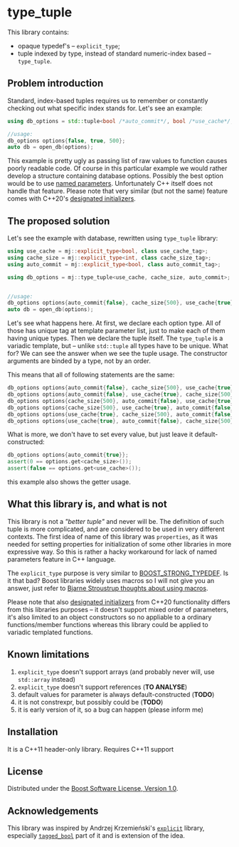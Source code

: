 # type_tuple

This library contains:

* opaque typedef's – `explicit_type`;
* tuple indexed by type, instead of standard numeric-index based – `type_tuple`.

## Problem introduction

Standard, index-based tuples requires us to remember or constantly checking out what specific index stands for. Let's see an example:

```c++
using db_options = std::tuple<bool /*auto_commit*/, bool /*use_cache*/, int /*cache_size*/>;

//usage:
db_options options{false, true, 500};
auto db = open_db(options);
```

This example is pretty ugly as passing list of raw values to function causes poorly readable code.
Of course in this particular example we would rather develop a structure containing database options.
Possibly the best option would be to use [named parameters](https://en.wikipedia.org/wiki/Named_parameter). Unfortunately C++ itself does not handle that feature.
Please note that very similar (but not the same) feature comes with C++20's [designated initializers](http://en.cppreference.com/w/cpp/language/aggregate_initialization).

## The proposed solution

Let's see the example with database, rewritten using `type_tuple` library:

```c++
using use_cache = mj::explicit_type<bool, class use_cache_tag>;
using cache_size = mj::explicit_type<int, class cache_size_tag>;
using auto_commit = mj::explicit_type<bool, class auto_commit_tag>;

using db_options = mj::type_tuple<use_cache, cache_size, auto_commit>;


//usage:
db_options options{auto_commit{false}, cache_size{500}, use_cache{true}};
auto db = open_db(options);
```

Let's see what happens here.
At first, we declare each option type.
All of those has unique tag at template parameter list, just to make each of them having unique types.
Then we declare the tuple itself. The `type_tuple` is a variadic template, but – unlike `std::tuple` all types have to be unique.
What for? We can see the answer when we see the tuple usage. The constructor arguments are binded by a type, not by an order.

This means that all of following statements are the same:

```c++
db_options options{auto_commit{false}, cache_size{500}, use_cache{true}};
db_options options{auto_commit{false}, use_cache{true}, cache_size{500}};
db_options options{cache_size{500}, auto_commit{false}, use_cache{true}};
db_options options{cache_size{500}, use_cache{true}, auto_commit{false}};
db_options options{use_cache{true}, cache_size{500}, auto_commit{false}};
db_options options{use_cache{true}, auto_commit{false}, cache_size{500}};
```

What is more, we don't have to set every value, but just leave it default-constructed:

```c++
db_options options{auto_commit{true}};
assert(0 == options.get<cache_size>());
assert(false == options.get<use_cache>());
```

this example also shows the getter usage.

## What this library is, and what is not
This library is not a *"better tuple"* and never will be.
The definition of such tuple is more complicated, and are considered to be used in very different contexts.
The first idea of name of this library was `properties`,
as it was needed for setting properties for initialization of some other libraries in more expressive way.
So this is rather a hacky workaround for lack of named parameters feature in C++ language.

The `explicit_type` purpose is very similar to [BOOST_STRONG_TYPEDEF](https://www.boost.org/doc/libs/1_67_0/libs/serialization/doc/strong_typedef.html).
Is it that bad? Boost libraries widely uses macros so I will not give you an answer, just refer to [Bjarne Stroustrup thoughts about using macros](http://www.stroustrup.com/bs_faq2.html#macro).

Please note that also [designated initializers](http://en.cppreference.com/w/cpp/language/aggregate_initialization)
from C++20 functionality differs from this libraries purposes – it doesn't support mixed order of parameters,
it's also limited to an object constructors so no appliable to a ordinary functions/member functions whereas this library could be applied to variadic templated functions.

## Known limitations
1. `explicit_type` doesn't support arrays (and probably never will, use `std::array` instead)
2. `explicit_type` doesn't support references (**TO ANALYSE**)
3. default values for parameter is always default-constructed (**TODO**)
4. it is not constrexpr, but possibly could be (**TODO**)
5. it is early version of it, so a bug can happen (please inform me)

## Installation
It is a C++11 header-only library. Requires C++11 support

## License
Distributed under the [Boost Software License, Version 1.0](http://www.boost.org/LICENSE_1_0.txt).

## Acknowledgements
This library was inspired by Andrzej Krzemieński's [`explicit`](https://github.com/akrzemi1/explicit) library, especially [`tagged_bool`](https://github.com/akrzemi1/explicit#tool-tagged_bool) part of it and is extension of the idea.